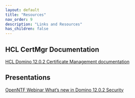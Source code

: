 ```yaml
---
layout: default
title: "Resources"
nav_order: 9
description: "Links and Resources"
has_children: false
---
```


## HCL CertMgr Documentation

[HCL Domino 12.0.2 Certificate Management documentation](https://help.hcltechsw.com/domino/12.0.2/admin/secu_le_using_certificate_manager.html)

## Presentations

[OpenNTF Webinar What’s new in Domino 12.0.2 Security](https://www.openntf.org/Public/presentations.nsf/0/56D662F26C6D9821862589580061AEAD/$FILE/openntf2023_domino_security_final.pdf)





